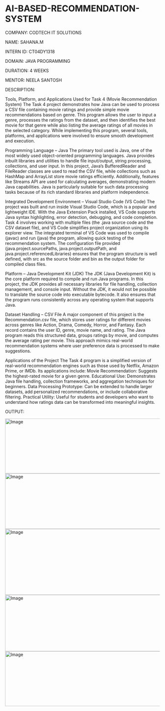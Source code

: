# AI-BASED-RECOMMENDATION-SYSTEM

COMPANY: CODTECH IT SOLUTIONS

NAME: SAHANA.M

INTERN ID: CT04DY1318

DOMAIN: JAVA PROGRAMMING

DURATION: 4 WEEKS

MENTOR: NEELA SANTOSH

DESCRIPTION:

Tools, Platform, and Applications Used for Task 4 (Movie Recommendation System) The Task 4 project demonstrates how Java can be used to process a CSV file containing movie ratings and provide simple movie recommendations based on genre. This program allows the user to input a genre, processes the ratings from the dataset, and then identifies the best movie for that genre while also listing the average ratings of all movies in the selected category. While implementing this program, several tools, platforms, and applications were involved to ensure smooth development and execution.

Programming Language – Java The primary tool used is Java, one of the most widely used object-oriented programming languages. Java provides inbuilt libraries and utilities to handle file input/output, string processing, collections, and user input. In this project, Java’s BufferedReader and FileReader classes are used to read the CSV file, while collections such as HashMap and ArrayList store movie ratings efficiently. Additionally, features like Streams API are used for calculating averages, demonstrating modern Java capabilities. Java is particularly suitable for such data processing tasks because of its rich standard libraries and platform independence.

Integrated Development Environment – Visual Studio Code (VS Code) The project was built and run inside Visual Studio Code, which is a popular and lightweight IDE. With the Java Extension Pack installed, VS Code supports Java syntax highlighting, error detection, debugging, and code completion. Task 4 involves working with multiple files (the .java source code and the CSV dataset file), and VS Code simplifies project organization using its explorer view. The integrated terminal of VS Code was used to compile (javac) and run (java) the program, allowing quick testing of the recommendation system. The configuration file provided (java.project.sourcePaths, java.project.outputPath, and java.project.referencedLibraries) ensures that the program structure is well defined, with src as the source folder and bin as the output folder for compiled class files.

Platform – Java Development Kit (JDK) The JDK (Java Development Kit) is the core platform required to compile and run Java programs. In this project, the JDK provides all necessary libraries for file handling, collection management, and console input. Without the JDK, it would not be possible to translate the source code into executable bytecode. It also ensures that the program runs consistently across any operating system that supports Java.

Dataset Handling – CSV File A major component of this project is the Recommendation.csv file, which stores user ratings for different movies across genres like Action, Drama, Comedy, Horror, and Fantasy. Each record contains the user ID, genre, movie name, and rating. The Java program reads this structured data, groups ratings by movie, and computes the average rating per movie. This approach mimics real-world recommendation systems where user preference data is processed to make suggestions.

Applications of the Project The Task 4 program is a simplified version of real-world recommendation engines such as those used by Netflix, Amazon Prime, or IMDb. Its applications include: Movie Recommendation: Suggests the highest-rated movie for a given genre. Educational Use: Demonstrates Java file handling, collection frameworks, and aggregation techniques for beginners. Data Processing Prototype: Can be extended to handle larger datasets, add personalized recommendations, or include collaborative filtering. Practical Utility: Useful for students and developers who want to understand how ratings data can be transformed into meaningful insights.

OUTPUT:

<img width="834" height="179" alt="Image" src="https://github.com/user-attachments/assets/1079c4b3-4e4d-465e-be92-7c7e6824ade3" />

<img width="862" height="181" alt="Image" src="https://github.com/user-attachments/assets/196b152b-eeb3-41ac-9d08-9d05b974dcb1" />

<img width="830" height="215" alt="Image" src="https://github.com/user-attachments/assets/f2e55a79-4cf7-4d72-a03f-6c7e85c09086" />

<img width="821" height="184" alt="Image" src="https://github.com/user-attachments/assets/6c12daf2-5a98-4748-a0af-7f115c964813" />

<img width="834" height="179" alt="Image" src="https://github.com/user-attachments/assets/fc4939a4-6393-4b97-8d7e-52a08105b522" />
